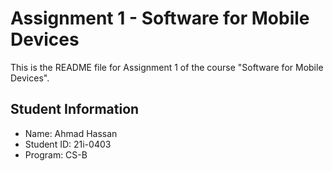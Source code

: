 # Assignment 1 - Software for Mobile Devices

This is the README file for Assignment 1 of the course "Software for Mobile Devices". 

## Student Information
- Name: Ahmad Hassan
- Student ID: 21i-0403
- Program: CS-B

